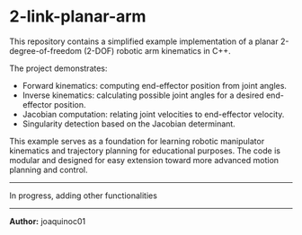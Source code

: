 # 2-link-planar-arm

This repository contains a simplified example implementation of a planar 2-degree-of-freedom (2-DOF) robotic arm kinematics in C++. 

The project demonstrates:

- Forward kinematics: computing end-effector position from joint angles.
- Inverse kinematics: calculating possible joint angles for a desired end-effector position.
- Jacobian computation: relating joint velocities to end-effector velocity.
- Singularity detection based on the Jacobian determinant.

This example serves as a foundation for learning robotic manipulator kinematics and trajectory planning for educational purposes. The code is modular and designed for easy extension toward more advanced motion planning and control.

---

In progress, adding other functionalities

---

**Author:** joaquinoc01 

